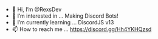 - 👋 Hi, I’m @RexsDev
- 👀 I’m interested in ... Making Discord Bots!
- 🌱 I’m currently learning ... DiscordJS v13
- 📫 How to reach me ... https://discord.gg/Hh4YKHQzsd

<!---
RexsDev/RexsDev is a ✨ special ✨ repository because its `README.md` (this file) appears on your GitHub profile.
You can click the Preview link to take a look at your changes.
--->
